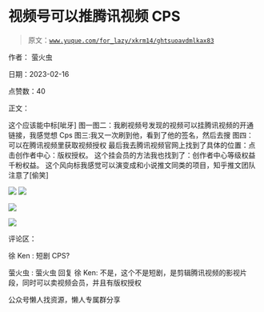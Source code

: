 # 视频号可以推腾讯视频 CPS

> 原文：[`www.yuque.com/for_lazy/xkrm14/ghtsuoavdmlkax83`](https://www.yuque.com/for_lazy/xkrm14/ghtsuoavdmlkax83)



作者： 萤火虫



日期：2023-02-16



点赞数：40



正文：



这个应该能中标[呲牙] 图一图二：我刷视频号发现的视频可以挂腾讯视频的开通链接，我感觉想 Cps 图三:我又一次刷到他，看到了他的签名，然后去搜 图四：可以在腾讯视频里获取视频授权 最后我去腾讯视频官网上找到了具体的位置：点击创作者中心：版权授权。 这个挂会员的方法我也找到了：创作者中心等级权益 千粉权益。 这个风向标我感觉可以演变成和小说推文同类的项目，知乎推文团队注意了[偷笑]



![](img/b2b6600b49c26b7d2cc11a09e27af2de.png)  <ne-p id="u4a3ba716" data-lake-id="u4a3ba716">![](img/0b898698207b21110c7aa3eb7dc563a7.png)



![](img/ce379d0ec6bf496018daca7d40780446.png)



![](img/41e7d82e7ad9754128a149fd84a8e129.png)



评论区：



徐 Ken : 短剧 CPS?



萤火虫 : 萤火虫 回复 徐 Ken: 不是，这个不是短剧，是剪辑腾讯视频的影视片段，同时可以卖视频会员，并且有版权授权



公众号懒人找资源，懒人专属群分享

</ne-p>